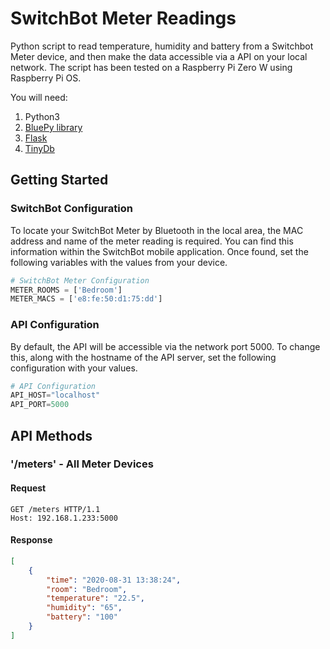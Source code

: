 # SwitchBot Meter Readings
Python script to read temperature, humidity and battery from a Switchbot Meter device, and then make the data accessible via a API on your local network. The script has been tested on a Raspberry Pi Zero W using Raspberry Pi OS.

You will need:
1. Python3
2. [BluePy library](https://github.com/IanHarvey/bluepy)
3. [Flask](https://github.com/pallets/flask)
4. [TinyDb](https://github.com/msiemens/tinydb)

## Getting Started

### SwitchBot Configuration

To locate your SwitchBot Meter by Bluetooth in the local area, the MAC address and name of the meter reading is required. You can find this information within the SwitchBot mobile application. Once found, set the following variables with the values from your device.

```python
# SwitchBot Meter Configuration
METER_ROOMS = ['Bedroom']
METER_MACS = ['e8:fe:50:d1:75:dd']
```

### API Configuration

By default, the API will be accessible via the network port 5000. To change this, along with the hostname of the API server, set the following configuration with your values.

```python
# API Configuration
API_HOST="localhost"
API_PORT=5000
```

## API Methods

### '/meters' - All Meter Devices

#### Request

```http
GET /meters HTTP/1.1
Host: 192.168.1.233:5000
```

#### Response

```json
[
    {
        "time": "2020-08-31 13:38:24",
        "room": "Bedroom",
        "temperature": "22.5",
        "humidity": "65",
        "battery": "100"
    }
]
```
